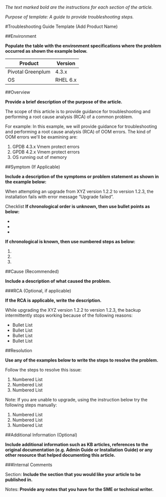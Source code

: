 *The text marked bold are the instructions for each section of the article.*

*Purpose of template: A guide to provide troubleshooting steps.*


#Troubleshooting Guide Template (Add Product Name)

##Environment 

**Populate the table with the environment specifications where the problem occurred as shown the example below.**

Product | Version
--------|---------
Pivotal Greenplum | 4.3.x
OS | RHEL 6.x
	 
##Overview

**Provide a brief description of the purpose of the article.**

The scope of this article is to provide guidance for troubleshooting and performing a root cause analysis (RCA) of a common problem.

For example: In this example, we will provide guidance for troubleshooting and performing a root cause analysis (RCA) of OOM errors. The kind of OOM errors we'll be examining are:

1.	GPDB 4.3.x Vmem protect errors
2.	GPDB 4.2.x Vmem protect errors
3.	OS running out of memory
 
##Symptom (If Applicable)

**Include a description of the symptoms or problem statement as shown in the example below:**

When attempting an upgrade from XYZ version 1.2.2 to version 1.2.3, the installation fails with error message “Upgrade failed”.
 
Checklist
**If chronological order is unknown, then use bullet points as below:**

*	
*	
*	 

**If chronological is known, then use numbered steps as below:**

1.	
2.	
3.	 

##Cause (Recommended)

**Include a description of what caused the problem.**

###RCA (Optional, if applicable)

**If the RCA is applicable, write the description.**

While upgrading the XYZ version 1.2.2 to version 1.2.3, the backup intermittently stops working because of the following reasons:

*	Bullet List
*	Bullet List
*	Bullet List
*	Bullet List

##Resolution

**Use any of the examples below to write the steps to resolve the problem.**

Follow the steps to resolve this issue:

1.	Numbered List
2.	Numbered List
3.	Numbered List

Note: If you are unable to upgrade, using the instruction below try the following steps manually:

1.	Numbered List
2.	Numbered List
3.	Numbered List

##Additional Information (Optional)

**Include additional information such as KB articles, references to the original documentation (e.g. Admin Guide or Installation Guide) or any other resource that helped documenting this article.**

###Internal Comments 

Section: **Include the section that you would like your article to be published in.**

Notes: **Provide any notes that you have for the SME or technical writer.**



